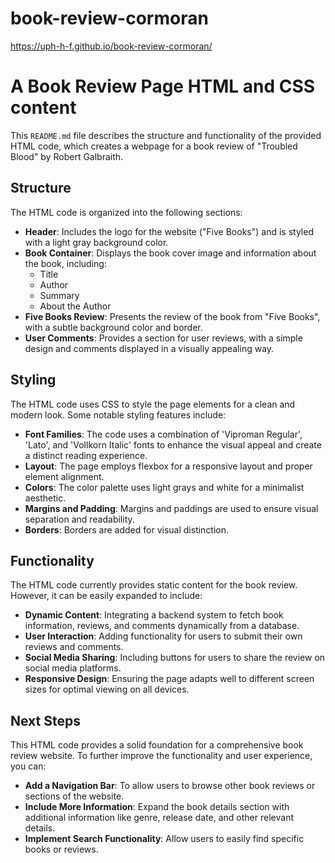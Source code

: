 # book-review-cormoran
https://uph-h-f.github.io/book-review-cormoran/

# A Book Review Page HTML and CSS content

This `README.md` file describes the structure and functionality of the provided HTML code, which creates a webpage for a book review of "Troubled Blood" by Robert Galbraith.

## Structure

The HTML code is organized into the following sections:

- **Header**: Includes the logo for the website ("Five Books") and is styled with a light gray background color.
- **Book Container**: Displays the book cover image and information about the book, including:
  - Title
  - Author
  - Summary
  - About the Author
- **Five Books Review**: Presents the review of the book from "Five Books", with a subtle background color and border.
- **User Comments**: Provides a section for user reviews, with a simple design and comments displayed in a visually appealing way.

## Styling

The HTML code uses CSS to style the page elements for a clean and modern look. Some notable styling features include:

- **Font Families**: The code uses a combination of 'Viproman Regular', 'Lato', and 'Vollkorn Italic' fonts to enhance the visual appeal and create a distinct reading experience.
- **Layout**: The page employs flexbox for a responsive layout and proper element alignment.
- **Colors**: The color palette uses light grays and white for a minimalist aesthetic.
- **Margins and Padding**: Margins and paddings are used to ensure visual separation and readability.
- **Borders**: Borders are added for visual distinction.

## Functionality

The HTML code currently provides static content for the book review. However, it can be easily expanded to include:

- **Dynamic Content**: Integrating a backend system to fetch book information, reviews, and comments dynamically from a database.
- **User Interaction**: Adding functionality for users to submit their own reviews and comments.
- **Social Media Sharing**: Including buttons for users to share the review on social media platforms.
- **Responsive Design**: Ensuring the page adapts well to different screen sizes for optimal viewing on all devices.

## Next Steps

This HTML code provides a solid foundation for a comprehensive book review website. To further improve the functionality and user experience, you can:

- **Add a Navigation Bar**: To allow users to browse other book reviews or sections of the website.
- **Include More Information**: Expand the book details section with additional information like genre, release date, and other relevant details.
- **Implement Search Functionality**: Allow users to easily find specific books or reviews.
